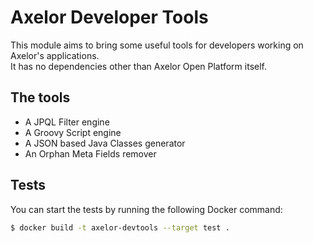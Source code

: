 # Axelor Developer Tools

This module aims to bring some useful tools for developers working on Axelor's applications.  
It has no dependencies other than Axelor Open Platform itself.

## The tools

- A JPQL Filter engine
- A Groovy Script engine
- A JSON based Java Classes generator
- An Orphan Meta Fields remover

## Tests

You can start the tests by running the following Docker command:
```bash
$ docker build -t axelor-devtools --target test .
```
